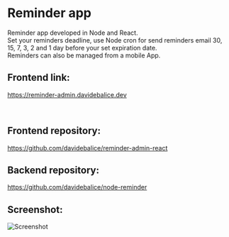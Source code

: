 

# Reminder app

Reminder app developed in Node and React.
<br>
Set your reminders deadline, use Node cron for send reminders email 30, 15, 7, 3, 2 and 1 day before your set expiration date.
<br>
Reminders can also be managed from a mobile App.
<br>

## Frontend link:

https://reminder-admin.davidebalice.dev

<br>

## Frontend repository:

https://github.com/davidebalice/reminder-admin-react

## Backend repository:

https://github.com/davidebalice/node-reminder


## Screenshot:

![Screenshot](https://www.aroundweb.it/screenshot/reminder.jpg)



